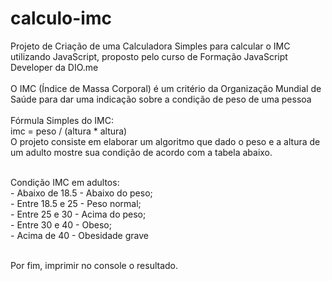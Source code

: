 # calculo-imc
Projeto de Criação de uma Calculadora Simples para calcular o IMC utilizando JavaScript, proposto pelo curso de Formação JavaScript Developer da DIO.me<br><br>
O IMC (Índice de Massa Corporal) é um critério da Organização Mundial de Saúde para dar uma 
indicação sobre a condição de peso de uma pessoa<br><br>
Fórmula Simples do IMC:<br>
        imc = peso / (altura * altura)
<br>
O projeto consiste em elaborar um algoritmo que dado o peso e a altura de um adulto mostre sua condição de acordo com a tabela abaixo.<br><br>

Condição IMC em adultos:<br>
    - Abaixo de 18.5 - Abaixo do peso;<br>
    - Entre 18.5 e 25 - Peso normal;<br>
    - Entre 25 e 30 - Acima do peso;<br>
    - Entre 30 e 40 - Obeso;<br>
    - Acima de 40 - Obesidade grave<br><br>

Por fim, imprimir no console o resultado.
